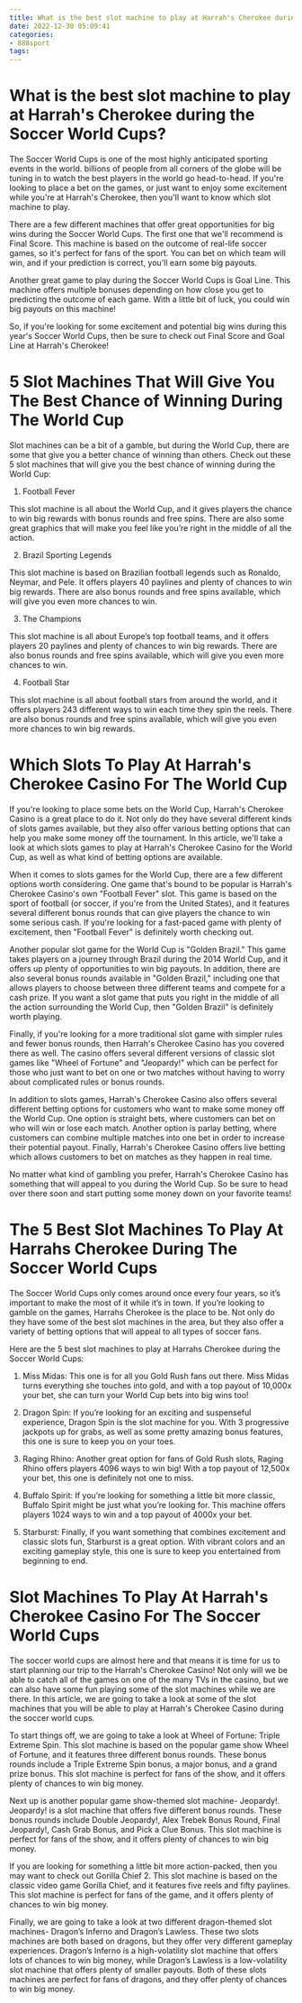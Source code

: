 ```yaml
---
title: What is the best slot machine to play at Harrah's Cherokee during the Soccer World Cups
date: 2022-12-30 05:09:41
categories:
- 888sport
tags:
---
```



#  What is the best slot machine to play at Harrah's Cherokee during the Soccer World Cups?

The Soccer World Cups is one of the most highly anticipated sporting events in the world. billions of people from all corners of the globe will be tuning in to watch the best players in the world go head-to-head. If you're looking to place a bet on the games, or just want to enjoy some excitement while you're at Harrah's Cherokee, then you'll want to know which slot machine to play.

There are a few different machines that offer great opportunities for big wins during the Soccer World Cups. The first one that we'll recommend is Final Score. This machine is based on the outcome of real-life soccer games, so it's perfect for fans of the sport. You can bet on which team will win, and if your prediction is correct, you'll earn some big payouts.

Another great game to play during the Soccer World Cups is Goal Line. This machine offers multiple bonuses depending on how close you get to predicting the outcome of each game. With a little bit of luck, you could win big payouts on this machine!

So, if you're looking for some excitement and potential big wins during this year's Soccer World Cups, then be sure to check out Final Score and Goal Line at Harrah's Cherokee!

#  5 Slot Machines That Will Give You The Best Chance of Winning During The World Cup

Slot machines can be a bit of a gamble, but during the World Cup, there are some that give you a better chance of winning than others. Check out these 5 slot machines that will give you the best chance of winning during the World Cup:

1. Football Fever

This slot machine is all about the World Cup, and it gives players the chance to win big rewards with bonus rounds and free spins. There are also some great graphics that will make you feel like you’re right in the middle of all the action.

2. Brazil Sporting Legends

This slot machine is based on Brazilian football legends such as Ronaldo, Neymar, and Pele. It offers players 40 paylines and plenty of chances to win big rewards. There are also bonus rounds and free spins available, which will give you even more chances to win.

3. The Champions

This slot machine is all about Europe’s top football teams, and it offers players 20 paylines and plenty of chances to win big rewards. There are also bonus rounds and free spins available, which will give you even more chances to win.

4. Football Star

This slot machine is all about football stars from around the world, and it offers players 243 different ways to win each time they spin the reels. There are also bonus rounds and free spins available, which will give you even more chances to win big rewards.

#  Which Slots To Play At Harrah's Cherokee Casino For The World Cup

If you're looking to place some bets on the World Cup, Harrah's Cherokee Casino is a great place to do it. Not only do they have several different kinds of slots games available, but they also offer various betting options that can help you make some money off the tournament. In this article, we'll take a look at which slots games to play at Harrah's Cherokee Casino for the World Cup, as well as what kind of betting options are available.

When it comes to slots games for the World Cup, there are a few different options worth considering. One game that's bound to be popular is Harrah's Cherokee Casino's own "Football Fever" slot. This game is based on the sport of football (or soccer, if you're from the United States), and it features several different bonus rounds that can give players the chance to win some serious cash. If you're looking for a fast-paced game with plenty of excitement, then "Football Fever" is definitely worth checking out.

Another popular slot game for the World Cup is "Golden Brazil." This game takes players on a journey through Brazil during the 2014 World Cup, and it offers up plenty of opportunities to win big payouts. In addition, there are also several bonus rounds available in "Golden Brazil," including one that allows players to choose between three different teams and compete for a cash prize. If you want a slot game that puts you right in the middle of all the action surrounding the World Cup, then "Golden Brazil" is definitely worth playing.

Finally, if you're looking for a more traditional slot game with simpler rules and fewer bonus rounds, then Harrah's Cherokee Casino has you covered there as well. The casino offers several different versions of classic slot games like "Wheel of Fortune" and "Jeopardy!" which can be perfect for those who just want to bet on one or two matches without having to worry about complicated rules or bonus rounds.

In addition to slots games, Harrah's Cherokee Casino also offers several different betting options for customers who want to make some money off the World Cup. One option is straight bets, where customers can bet on who will win or lose each match. Another option is parlay betting, where customers can combine multiple matches into one bet in order to increase their potential payout. Finally, Harrah's Cherokee Casino offers live betting which allows customers to bet on matches as they happen in real time.

No matter what kind of gambling you prefer, Harrah's Cherokee Casino has something that will appeal to you during the World Cup. So be sure to head over there soon and start putting some money down on your favorite teams!

#  The 5 Best Slot Machines To Play At Harrahs Cherokee During The Soccer World Cups

The Soccer World Cups only comes around once every four years, so it’s important to make the most of it while it’s in town. If you’re looking to gamble on the games, Harrahs Cherokee is the place to be. Not only do they have some of the best slot machines in the area, but they also offer a variety of betting options that will appeal to all types of soccer fans.

Here are the 5 best slot machines to play at Harrahs Cherokee during the Soccer World Cups:

1. Miss Midas: This one is for all you Gold Rush fans out there. Miss Midas turns everything she touches into gold, and with a top payout of 10,000x your bet, she can turn your World Cup bets into big wins too!

2. Dragon Spin: If you’re looking for an exciting and suspenseful experience, Dragon Spin is the slot machine for you. With 3 progressive jackpots up for grabs, as well as some pretty amazing bonus features, this one is sure to keep you on your toes.

3. Raging Rhino: Another great option for fans of Gold Rush slots, Raging Rhino offers players 4096 ways to win big! With a top payout of 12,500x your bet, this one is definitely not one to miss.

4. Buffalo Spirit: If you’re looking for something a little bit more classic, Buffalo Spirit might be just what you’re looking for. This machine offers players 1024 ways to win and a top payout of 4000x your bet.

5. Starburst: Finally, if you want something that combines excitement and classic slots fun, Starburst is a great option. With vibrant colors and an exciting gameplay style, this one is sure to keep you entertained from beginning to end.

#  Slot Machines To Play At Harrah's Cherokee Casino For The Soccer World Cups

The soccer world cups are almost here and that means it is time for us to start planning our trip to the Harrah's Cherokee Casino! Not only will we be able to catch all of the games on one of the many TVs in the casino, but we can also have some fun playing some of the slot machines while we are there. In this article, we are going to take a look at some of the slot machines that you will be able to play at Harrah's Cherokee Casino during the soccer world cups.

To start things off, we are going to take a look at Wheel of Fortune: Triple Extreme Spin. This slot machine is based on the popular game show Wheel of Fortune, and it features three different bonus rounds. These bonus rounds include a Triple Extreme Spin bonus, a major bonus, and a grand prize bonus. This slot machine is perfect for fans of the show, and it offers plenty of chances to win big money.

Next up is another popular game show-themed slot machine- Jeopardy!. Jeopardy! is a slot machine that offers five different bonus rounds. These bonus rounds include Double Jeopardy!, Alex Trebek Bonus Round, Final Jeopardy!, Cash Grab Bonus, and Pick a Clue Bonus. This slot machine is perfect for fans of the show, and it offers plenty of chances to win big money.

If you are looking for something a little bit more action-packed, then you may want to check out Gorilla Chief 2. This slot machine is based on the classic video game Gorilla Chief, and it features five reels and fifty paylines. This slot machine is perfect for fans of the game, and it offers plenty of chances to win big money.

Finally, we are going to take a look at two different dragon-themed slot machines- Dragon’s Inferno and Dragon’s Lawless. These two slots machines are both based on dragons, but they offer very different gameplay experiences. Dragon’s Inferno is a high-volatility slot machine that offers lots of chances to win big money, while Dragon’s Lawless is a low-volatility slot machine that offers plenty of smaller payouts. Both of these slots machines are perfect for fans of dragons, and they offer plenty of chances to win big money.